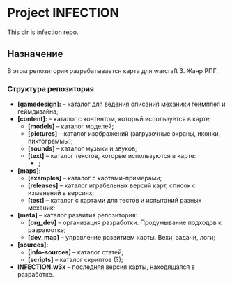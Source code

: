 # Project INFECTION
This dir is infection repo.

## Назначение
В этом репозитории разрабатывается карта для warcraft 3. Жанр РПГ.

### Структура репозитория
* **[gamedesign]:**  &ndash; каталог для ведения описания механики геймплея и геймдизайна;
* **[content]:**  &ndash; каталог с контентом, который используется в карте;
   * **[models]**  &ndash; каталог моделей;
   * **[pictures]** &ndash; каталог изображений (загрузочные экраны, иконки, пиктограммы);
   * **[sounds]** &ndash; каталог музыки и звуков;
   * **[text]** &ndash; каталог текстов, которые используются в карте:
      * ;
* **[maps]:**
   * **[examples]** &ndash; каталог с картами-примерами;
   * **[releases]**  &ndash; каталог играбельных версий карт, список с изменений в версиях;
   * **[test]** &ndash; каталог с картами для тестов и испытаний разных механик;
* **[meta]** &ndash; каталог развития репозитория:
   * **[org_dev]** &ndash; организация разработки. Продумывание подходов к разраюотке;
   * **[dev_map]** &ndash; управление развитием карты. Вехи, задачи, логи;
* **[sources]:**
   * **[info-sources]**  &ndash; каталог статей;
   * **[scripts]** &ndash; каталог скриптов (?);
* **INFECTION.w3x** &ndash; последняя версия карты, находящаяся в разработке.